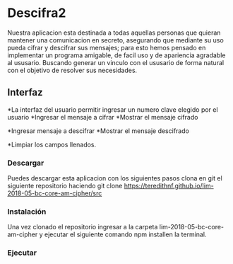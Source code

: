 # Descifra2
Nuestra aplicacion esta destinada a todas aquellas personas que quieran 
mantener una comunicacion en secreto, asegurando que mediante su uso 
pueda cifrar y descifrar sus mensajes; para esto hemos pensado en implementar
un programa amigable, de facil uso y de apariencia agradable al ususario.
Buscando generar un vinculo con el ususario de forma natural con el objetivo 
de resolver sus necesidades.

## Interfaz
*La interfaz del usuario permitir ingresar un numero clave elegido por el usuario
*Ingresar el mensaje a cifrar
*Mostrar el mensaje cifrado

*Ingresar mensaje a descifrar
*Mostrar el mensaje descifrado 

*Limpiar los campos llenados.

### Descargar
Puedes descargar esta aplicacion con los siguientes pasos
clona en git el siguiente repositorio haciendo
git clone <https://teredithnf.github.io/lim-2018-05-bc-core-am-cipher/src>

### Instalación
Una vez clonado el repositorio 
ingresar a la carpeta lim-2018-05-bc-core-am-cipher
y ejecutar el siguiente comando npm installen la terminal.

### Ejecutar
